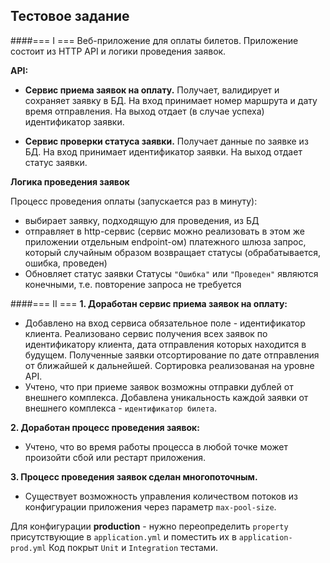 ## Тестовое задание 

####=== I ===
Веб-приложение для оплаты билетов. Приложение состоит из HTTP API и логики проведения заявок.

**API:**

* **Сервис приема заявок на оплату.** Получает, валидирует и сохраняет заявку в БД.
На вход принимает номер маршрута и дату время отправления.
На выход отдает (в случае успеха) идентификатор заявки.

* **Сервис проверки статуса заявки.** Получает данные по заявке из БД.
На вход принимает идентификатор заявки.
На выход отдает статус заявки.

**Логика проведения заявок**

Процесс проведения оплаты (запускается раз в минуту):
* выбирает заявку, подходящую для проведения, из БД
* отправляет в http-сервис (сервис можно реализовать в этом же приложении отдельным endpoint-ом) платежного шлюза запрос, который случайным образом возвращает статусы (обрабатывается, ошибка, проведен)
* Обновляет статус заявки
Статусы `"Ошибка"` или `"Проведен"` являются конечными, т.е. повторение запроса не требуется

####=== II ===
**1. Доработан сервис приема заявок на оплату:**
   * Добавлено на вход сервиса обязательное поле - идентификатор клиента.
Реализовано сервис получения всех заявок по идентификатору клиента, дата отправления которых находится в будущем. Полученные заявки отсортирование по дате отправления от ближайшей к дальнейшей. Сортировка реализованая на уровне API.
   * Учтено, что при приеме заявок возможны отправки дублей от внешнего комплекса. Добавлена уникальность каждой заявки от внешнего комплекса - `идентификатор билета`.
    
**2. Доработан процесс проведения заявок:**
   * Учтено, что во время работы процесса в любой точке может произойти сбой или рестарт приложения.
     
**3. Процесс проведения заявок сделан многопоточным.** 
   * Существует возможность управления количеством потоков из конфигурации приложения через параметр `max-pool-size`.

Для конфигурации **production** - нужно переопределить `property` присутствующие в `application.yml` и поместить их в `application-prod.yml`
Код покрыт `Unit` и `Integration` тестами.